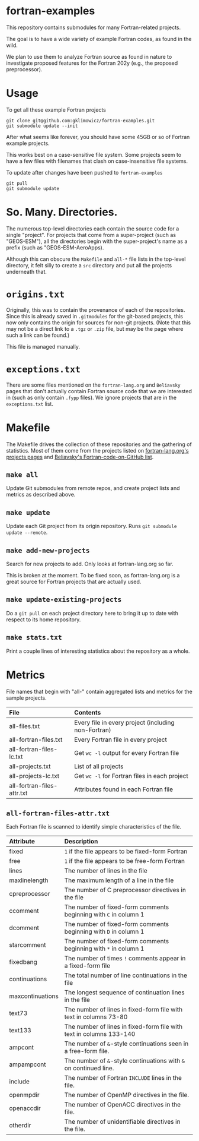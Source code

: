 # fortran-examples
This repository contains submodules for many Fortran-related projects.

The goal is to have a wide variety of example Fortran codes, as found in the wild.

We plan to use them to analyze Fortran source as found in nature to investigate proposed features for the Fortran 202y (e.g., the proposed preprocessor).


# Usage
To get all these example Fortran projects
```
git clone git@github.com:gklimowicz/fortran-examples.git
git submodule update --init
```

After what seems like forever, you should have some 45GB or so of Fortran example projects.

This works best on a case-sensitive file system.
Some projects seem to have a few files with filenames that clash on case-insensitive file systems.

To update after changes have been pushed to `fortran-examples`
```
git pull
git submodule update
```


# So. Many. Directories.
The numerous top-level directories each contain the source code for a single "project".
For projects that come from a super-project (such as "GEOS-ESM"), all the directories begin with the super-project's name as a prefix (such as "GEOS-ESM-AeroApps).

Although this can obscure the `Makefile` and `all-*` file lists in the top-level directory, it felt silly to create a `src` directory and put all the projects underneath that.



# `origins.txt`
Originally, this was to contain the provenance of each of the repositories.
Since this is already saved in `.gitmodules` for the git-based projects,
this now only contains the origin for sources for non-git projects.
(Note that this may not be a direct link to a `.tgz` or `.zip` file, but
may be the page where such a link can be found.)

This file is managed manually.


# `exceptions.txt`
There are some files mentioned on the `fortran-lang.org` and `Beliavsky` pages that don't actually contain Fortran source code that we are interested in (such as only contain `.fypp` files).
We ignore projects that are in the `exceptions.txt` list.


# Makefile
The Makefile drives the collection of these repositories and the gathering of statistics.
Most of them come from the projects listed on [fortran-lang.org's projects pages](https://fortran-lang.org) and [Beliavsky's Fortran-code-on-GitHub list](https://github.com/Beliavsky/Fortran-code-on-GitHub).


## `make all`
Update Git submodules from remote repos, and create project lists and metrics as described above.


## `make update`
Update each Git project from its origin repository.
Runs `git submodule update --remote`.


## `make add-new-projects`
Search for new projects to add.
Only looks at fortran-lang.org so far.

This is broken at the moment.
To be fixed soon, as fortran-lang.org is a great source for Fortran projects that are actually used.


## `make update-existing-projects`
Do a `git pull` on each project directory here to bring it up to date
with respect to its home repository.


## `make stats.txt`
Print a couple lines of interesting statistics about the repository as a whole.

# Metrics
File names that begin with "all-" contain aggregated lists and metrics for the sample projects.

| File                       | Contents                                            |
|:---------------------------|:----------------------------------------------------|
| all-files.txt              | Every file in every project (including non-Fortran) |
| all-fortran-files.txt      | Every Fortran file in every project                 |
| all-fortran-files-lc.txt   | Get `wc -l` output for every Fortran file           |
| all-projects.txt           | List of all projects                                |
| all-projects-lc.txt        | Get `wc -l` for Fortran files in each project       |
| all-fortran-files-attr.txt | Attributes found in each Fortran file               |

## `all-fortran-files-attr.txt`
Each Fortran file is scanned to identify simple characteristics of the file.

| Attribute        | Description                                                         |
|:-----------------|:--------------------------------------------------------------------|
| fixed            | `1` if the file appears to be fixed-form Fortran                    |
| free             | `1` if the file appears to be free-form Fortran                     |
| lines            | The number of lines in the file                                     |
| maxlinelength    | The maximum length of a line in the file                            |
| cpreprocessor    | The number of C preprocessor directives in the file                 |
| ccomment         | The number of fixed-form comments beginning with `C` in column 1    |
| dcomment         | The number of fixed-form comments beginning with `D` in column 1    |
| starcomment      | The number of fixed-form comments beginning with `*` in column 1    |
| fixedbang        | The number of times `!` comments appear in a fixed-form file        |
| continuations    | The total number of line continuations in the file                  |
| maxcontinuations | The longest sequence of continuation lines in the file              |
| text73           | The number of lines in fixed-form file with text in columns 73-80   |
| text133          | The number of lines in fixed-form file with text in columns 133-140 |
| ampcont          | The number of `&`-style continuations seen in a free-form file.     |
| ampampcont       | The number of `&`-style continuations with `&` on continued line.   |
| include          | The number of Fortran `INCLUDE` lines in the file.                  |
| openmpdir        | The number of OpenMP directives in the file.                        |
| openaccdir       | The number of OpenACC directives in the file.                       |
| otherdir         | The number of unidentifiable directives in the file.                |

<!--  LocalWords:  GEOS ESM AeroApps
 -->
